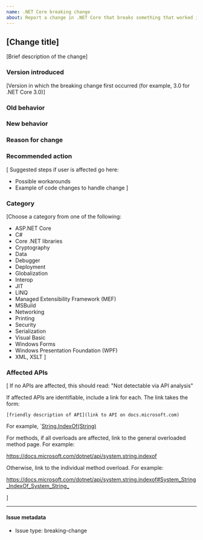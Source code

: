 ```yaml
---
name: .NET Core breaking change
about: Report a change in .NET Core that breaks something that worked in a previous version (intended mostly for product-team use)
---
```


<!--
This issue template is for use in creating issues that document breaking changes. This template can be used to create an issue:

- By Microsoft product team members who are documenting a breaking change.

- By Microsoft customers who are experiencing a compatibility issue between .NET Framework and .NET Core or between versions of .NET Core.

Text in brackets is a placeholder; replace the text with the requested information and remove the brackets before submitting the issue.

Also, remove this comment before submitting the issue.
-->

## [Change title]

[Brief description of the change]

### Version introduced

[Version in which the breaking change first occurred (for example, 3.0 for .NET Core 3.0)]

### Old behavior

### New behavior

### Reason for change

### Recommended action

[ Suggested steps if user is affected go here:
- Possible workarounds
- Example of code changes to handle change
]

### Category

[Choose a category from one of the following:

- ASP.NET Core
- C#
- Core .NET libraries
- Cryptography
- Data
- Debugger
- Deployment
- Globalization
- Interop
- JIT
- LINQ
- Managed Extensibility Framework (MEF)
- MSBuild
- Networking
- Printing
- Security
- Serialization
- Visual Basic
- Windows Forms
- Windows Presentation Foundation (WPF)
- XML, XSLT
]

### Affected APIs

[ If no APIs are affected, this should read:
     "Not detectable via API analysis"

  If affected APIs are identifiable, include a link for each. The link takes the form:

  `[friendly description of API](link to API on docs.microsoft.com)`

  For example, `[String.IndexOf(String)](https://docs.microsoft.com/dotnet/api/system.string.indexof#System_String_IndexOf_System_String_)

  For methods, if all overloads are affected, link to the general overloaded method page. For example:

  <https://docs.microsoft.com/dotnet/api/system.string.indexof>

  Otherwise, link to the individual method overload. For example:

  <https://docs.microsoft.com/dotnet/api/system.string.indexof#System_String_IndexOf_System_String_>

]

<!-- Do not modify anything below this line -->

---
#### Issue metadata

* Issue type: breaking-change
